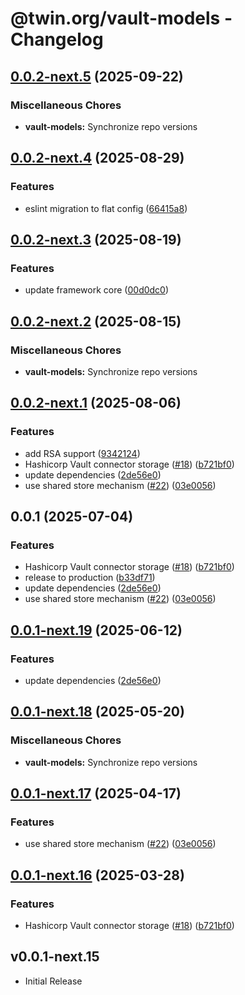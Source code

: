 # @twin.org/vault-models - Changelog

## [0.0.2-next.5](https://github.com/twinfoundation/vault/compare/vault-models-v0.0.2-next.4...vault-models-v0.0.2-next.5) (2025-09-22)


### Miscellaneous Chores

* **vault-models:** Synchronize repo versions

## [0.0.2-next.4](https://github.com/twinfoundation/vault/compare/vault-models-v0.0.2-next.3...vault-models-v0.0.2-next.4) (2025-08-29)


### Features

* eslint migration to flat config ([66415a8](https://github.com/twinfoundation/vault/commit/66415a87caded04bcaefa853fe134cb54b3d0d99))

## [0.0.2-next.3](https://github.com/twinfoundation/vault/compare/vault-models-v0.0.2-next.2...vault-models-v0.0.2-next.3) (2025-08-19)


### Features

* update framework core ([00d0dc0](https://github.com/twinfoundation/vault/commit/00d0dc0d9a23fd6cb8a006723cdaeffbf6c93f91))

## [0.0.2-next.2](https://github.com/twinfoundation/vault/compare/vault-models-v0.0.2-next.1...vault-models-v0.0.2-next.2) (2025-08-15)


### Miscellaneous Chores

* **vault-models:** Synchronize repo versions

## [0.0.2-next.1](https://github.com/twinfoundation/vault/compare/vault-models-v0.0.2-next.0...vault-models-v0.0.2-next.1) (2025-08-06)


### Features

* add RSA support ([9342124](https://github.com/twinfoundation/vault/commit/93421240da5fd9fd9354884a104dc417bb2e9106))
* Hashicorp Vault connector storage ([#18](https://github.com/twinfoundation/vault/issues/18)) ([b721bf0](https://github.com/twinfoundation/vault/commit/b721bf0fab63914abc45213fda001de8550521eb))
* update dependencies ([2de56e0](https://github.com/twinfoundation/vault/commit/2de56e06a662bd3eab83ee8e517d5ab327caaa9b))
* use shared store mechanism ([#22](https://github.com/twinfoundation/vault/issues/22)) ([03e0056](https://github.com/twinfoundation/vault/commit/03e0056600390272610f7afc2342163fe7de540d))

## 0.0.1 (2025-07-04)


### Features

* Hashicorp Vault connector storage ([#18](https://github.com/twinfoundation/vault/issues/18)) ([b721bf0](https://github.com/twinfoundation/vault/commit/b721bf0fab63914abc45213fda001de8550521eb))
* release to production ([b33df71](https://github.com/twinfoundation/vault/commit/b33df712566e120ae0c103261ea6a8ad716dde37))
* update dependencies ([2de56e0](https://github.com/twinfoundation/vault/commit/2de56e06a662bd3eab83ee8e517d5ab327caaa9b))
* use shared store mechanism ([#22](https://github.com/twinfoundation/vault/issues/22)) ([03e0056](https://github.com/twinfoundation/vault/commit/03e0056600390272610f7afc2342163fe7de540d))

## [0.0.1-next.19](https://github.com/twinfoundation/vault/compare/vault-models-v0.0.1-next.18...vault-models-v0.0.1-next.19) (2025-06-12)


### Features

* update dependencies ([2de56e0](https://github.com/twinfoundation/vault/commit/2de56e06a662bd3eab83ee8e517d5ab327caaa9b))

## [0.0.1-next.18](https://github.com/twinfoundation/vault/compare/vault-models-v0.0.1-next.17...vault-models-v0.0.1-next.18) (2025-05-20)


### Miscellaneous Chores

* **vault-models:** Synchronize repo versions

## [0.0.1-next.17](https://github.com/twinfoundation/vault/compare/vault-models-v0.0.1-next.16...vault-models-v0.0.1-next.17) (2025-04-17)


### Features

* use shared store mechanism ([#22](https://github.com/twinfoundation/vault/issues/22)) ([03e0056](https://github.com/twinfoundation/vault/commit/03e0056600390272610f7afc2342163fe7de540d))

## [0.0.1-next.16](https://github.com/twinfoundation/vault/compare/vault-models-v0.0.1-next.15...vault-models-v0.0.1-next.16) (2025-03-28)


### Features

* Hashicorp Vault connector storage ([#18](https://github.com/twinfoundation/vault/issues/18)) ([b721bf0](https://github.com/twinfoundation/vault/commit/b721bf0fab63914abc45213fda001de8550521eb))

## v0.0.1-next.15

- Initial Release
